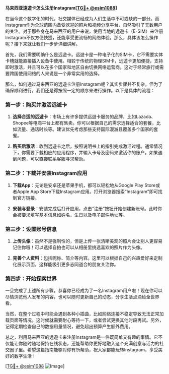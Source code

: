 **马来西亚遠遊卡怎么注册Instagram[[TG💪+ @esim1088](https://t.me/s/esim1088)]**

在当今这个数字化的时代，社交媒体已经成为人们生活中不可或缺的一部分。而Instagram作为全球范围内备受欢迎的照片和视频分享平台，自然吸引了无数用户的关注。对于那些身在马来西亚的用户来说，使用当地的远遊卡（E-SIM）来注册Instagram不仅方便快捷，还能享受更流畅的网络体验。那么，具体该怎么操作呢？接下来就让我们一步步详细讲解。

首先，我们需要明确什么是远遊卡。远遊卡是一种电子化的SIM卡，它不需要实体卡槽就能直接插入设备中使用。相较于传统的物理SIM卡，远遊卡更加便捷，支持即时激活，并且可以在多个国家和地区自由切换网络运营商。这对于经常旅行或需要跨国使用网络的人来说是一个非常实用的选择。

那么，如何通过马来西亚的远遊卡注册Instagram呢？其实步骤并不复杂，但为了确保顺利进行，我们还是得按照一定的顺序来进行操作。以下是具体的流程：

### 第一步：购买并激活远遊卡

1. **选择合适的远遊卡**：市场上有许多提供远遊卡服务的品牌，比如Lazada、Shopee等电商平台上都有售卖。你可以根据自己的需求选择适合的套餐，比如流量、通话时长等。建议优先考虑那些支持国际漫游且覆盖多个国家的套餐。
   
2. **购买后激活**：收到远遊卡之后，按照说明书上的指引完成激活过程。通常情况下，你需要下载相应的应用程序，并输入卡号及密码来激活你的账户。如果遇到问题，可以直接联系客服寻求帮助。

### 第二步：下载并安装Instagram应用

1. **下载App**：无论是安卓还是苹果手机，都可以轻松地从Google Play Store或者Apple App Store下载Instagram应用。打开浏览器搜索“Instagram”即可找到官方链接。

2. **安装与登录**：安装完成后打开应用，点击“注册”按钮开始创建新账号。此时你会被要求填写基本信息如姓名、生日以及电子邮件地址等。

### 第三步：设置账号信息

1. **上传头像**：虽然不是强制性的，但是上传一张清晰美观的照片会让别人更容易记住你哦！可以选择自拍也可以从相册里挑选喜欢的照片作为头像。

2. **完善个人资料**：包括昵称、简介等内容。这里可以根据自己的兴趣爱好来定制化展示页面，这样能吸引更多志同道合的朋友关注你。

### 第四步：开始探索世界

一旦完成了上述所有步骤，恭喜你已经成为了一名Instagram用户啦！现在你可以尽情浏览他人发布的内容，也可以随时更新自己的动态，分享生活点滴给全世界看。

当然，在整个过程中可能会遇到各种小插曲，比如网络连接不稳定导致无法正常加载页面等情况。这时候就需要耐心等待一下，或者尝试更换其他时段再试。另外，记得定期检查自己的数据用量情况，避免超出预算产生额外费用。

总之，利用马来西亚的远遊卡来注册Instagram是一件既简单又有趣的事情。它不仅能让你随时随地保持在线状态，还能帮助你更好地融入这个充满创意与活力的社交圈子里。希望这篇指南能够对你有所帮助，祝大家都能玩转Instagram，享受美好的数字生活！

[[TG💪+ @esim1088](https://t.me/s/esim1088) ![Image](https://i.postimg.cc/4NQfJmqS/Snipaste-2025-05-13-00-14-12.png)]